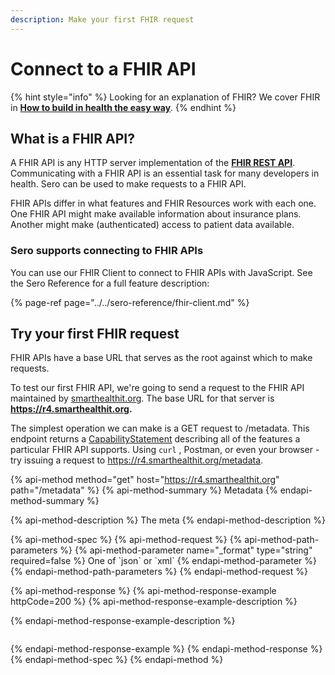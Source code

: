 ```yaml
---
description: Make your first FHIR request
---
```


# Connect to a FHIR API

{% hint style="info" %}
Looking for an explanation of FHIR? We cover FHIR in [**How to build in health the easy way**](../../book/how-to-build-in-health/fhir.md#what-is-fhir).
{% endhint %}

## What is a FHIR API?

A FHIR API is any HTTP server implementation of the [**FHIR REST API**](https://www.hl7.org/fhir/http.html). Communicating with a FHIR API is an essential task for many developers in health. Sero can be used to make requests to a FHIR API.

FHIR APIs differ in what features and FHIR Resources work with each one. One FHIR API might make available information about insurance plans. Another might make \(authenticated\) access to patient data available.

### Sero supports connecting to FHIR APIs

You can use our FHIR Client to connect to FHIR APIs with JavaScript. See the Sero Reference for a full feature description:

{% page-ref page="../../sero-reference/fhir-client.md" %}

## Try your first FHIR request

FHIR APIs have a base URL that serves as the root against which to make requests.

To test our first FHIR API, we're going to send a request to the FHIR API maintained by [smarthealthit.org](https://www.smarthealthit.org). The base URL for that server is **https://r4.smarthealthit.org.**

The simplest operation we can make is a GET request to /metadata. This endpoint returns a [CapabilityStatement](https://www.hl7.org/fhir/capabilitystatement.html) describing all of the features a particular FHIR API supports. Using `curl` , Postman, or even your browser - try issuing a request to https://r4.smarthealthit.org/metadata.

{% api-method method="get" host="https://r4.smarthealthit.org" path="/metadata" %}
{% api-method-summary %}
Metadata
{% endapi-method-summary %}

{% api-method-description %}
The meta
{% endapi-method-description %}

{% api-method-spec %}
{% api-method-request %}
{% api-method-path-parameters %}
{% api-method-parameter name="\_format" type="string" required=false %}
One of \`json\` or \`xml\`
{% endapi-method-parameter %}
{% endapi-method-path-parameters %}
{% endapi-method-request %}

{% api-method-response %}
{% api-method-response-example httpCode=200 %}
{% api-method-response-example-description %}

{% endapi-method-response-example-description %}

```

```
{% endapi-method-response-example %}
{% endapi-method-response %}
{% endapi-method-spec %}
{% endapi-method %}

## 

